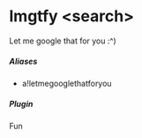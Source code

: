 # lmgtfy &lt;search&gt;

Let me google that for you :^)
			

##### Aliases

* a!letmegooglethatforyou


##### Plugin
Fun
